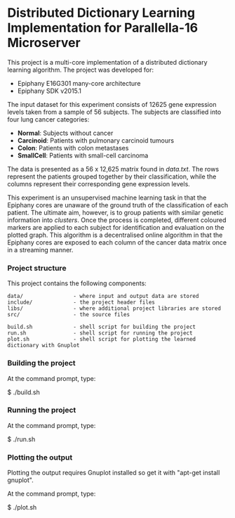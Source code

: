 # Distributed Dictionary Learning Implementation for Parallella-16 Microserver #

This project is a multi-core implementation of a distributed dictionary learning algorithm. The project was developed for:

* Epiphany E16G301 many-core architecture
* Epiphany SDK v2015.1

The input dataset for this experiment consists of 12625 gene expression levels taken from a sample of 56 subjects. The subjects are classified into four lung cancer categories:

* **Normal**: Subjects without cancer
* **Carcinoid**: Patients with pulmonary carcinoid tumours
* **Colon**: Patients with colon metastases
* **SmallCell**: Patients with small-cell carcinoma

The data is presented as a 56 x 12,625 matrix found in *data.txt*. The rows represent the patients grouped together by their classification, while the columns represent their corresponding gene expression levels.

This experiment is an unsupervised machine learning task in that the Epiphany cores are unaware of the ground truth of the classification of each patient. The ultimate aim, however, is to group patients with similar genetic information into *clusters*. Once the process is completed, different coloured markers are applied to each subject for identification and evaluation on the plotted graph. 
This algorithm is a decentralised online algorithm in that the Epiphany cores are exposed to each column of the cancer data matrix once in a streaming manner.

### Project structure ###

This project contains the following components:

    data/                - where input and output data are stored
    include/             - the project header files
    libs/                - where additional project libraries are stored
    src/                 - the source files

    build.sh             - shell script for building the project
    run.sh               - shell script for running the project
    plot.sh              - shell script for plotting the learned dictionary with Gnuplot

### Building the project ###

At the command prompt, type:

$ ./build.sh

### Running the project ###

At the command prompt, type:

$ ./run.sh

### Plotting the output ###

Plotting the output requires Gnuplot installed so get it with "apt-get install gnuplot".

At the command prompt, type:

$ ./plot.sh